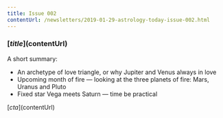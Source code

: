 ```yaml
---
title: Issue 002
contentUrl: /newsletters/2019-01-29-astrology-today-issue-002.html
---
```


### [$title]($contentUrl)

A short summary:

* An archetype of love triangle, or why Jupiter and Venus always in love
* Upcoming month of fire — looking at the three planets of fire: Mars, Uranus and Pluto
* Fixed star Vega meets Saturn — time be practical

[$cta]($contentUrl)